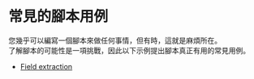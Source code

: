 # 常見的腳本用例

您幾乎可以編寫一個腳本來做任何事情，但有時，這就是麻煩所在。  
了解腳本的可能性是一項挑戰，因此以下示例提出腳本真正有用的常見用例。

* [Field extraction](field-extraction.md)

